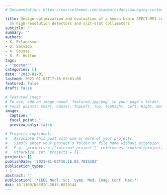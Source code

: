 ```yaml
---
# Documentation: https://sourcethemes.com/academic/docs/managing-content/

title: Design optimization and evaluation of a human brain SPECT-MRI insert based
  on high-resolution detectors and slit-slat collimators
subtitle: ''
summary: ''
authors:
- K. Erlandsson
- D. Salvado
- A. Bousse
- B. F. Hutton
tags:
- '"poster"'
categories: []
date: '2013-01-01'
lastmod: 2021-01-02T17:16:03+01:00
featured: false
draft: false

# Featured image
# To use, add an image named `featured.jpg/png` to your page's folder.
# Focal points: Smart, Center, TopLeft, Top, TopRight, Left, Right, BottomLeft, Bottom, BottomRight.
image:
  caption: ''
  focal_point: ''
  preview_only: false

# Projects (optional).
#   Associate this post with one or more of your projects.
#   Simply enter your project's folder or file name without extension.
#   E.g. `projects = ["internal-project"]` references `content/project/deep-learning/index.md`.
#   Otherwise, set `projects = []`.
projects: []
publishDate: '2021-01-02T16:16:03.701518Z'
publication_types:
- 1
abstract: ''
publication: '*IEEE Nucl. Sci. Symp. Med. Imag. Conf. Rec.*'
doi: 10.1109/NSSMIC.2013.6829144
---
```

